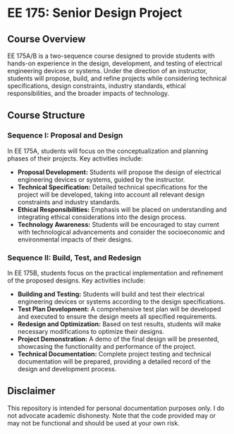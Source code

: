 # EE 175: Senior Design Project

## Course Overview

EE 175A/B is a two-sequence course designed to provide students with hands-on experience in the design, development, and testing of electrical engineering devices or systems. Under the direction of an instructor, students will propose, build, and refine projects while considering technical specifications, design constraints, industry standards, ethical responsibilities, and the broader impacts of technology.

## Course Structure

### Sequence I: Proposal and Design

In EE 175A, students will focus on the conceptualization and planning phases of their projects. Key activities include:

- **Proposal Development:** Students will propose the design of electrical engineering devices or systems, guided by the instructor.
- **Technical Specification:** Detailed technical specifications for the project will be developed, taking into account all relevant design constraints and industry standards.
- **Ethical Responsibilities:** Emphasis will be placed on understanding and integrating ethical considerations into the design process.
- **Technology Awareness:** Students will be encouraged to stay current with technological advancements and consider the socioeconomic and environmental impacts of their designs.

### Sequence II: Build, Test, and Redesign

In EE 175B, students focus on the practical implementation and refinement of the proposed designs. Key activities include:

- **Building and Testing:** Students will build and test their electrical engineering devices or systems according to the design specifications.
- **Test Plan Development:** A comprehensive test plan will be developed and executed to ensure the design meets all specified requirements.
- **Redesign and Optimization:** Based on test results, students will make necessary modifications to optimize their designs.
- **Project Demonstration:** A demo of the final design will be presented, showcasing the functionality and performance of the project.
- **Technical Documentation:** Complete project testing and technical documentation will be prepared, providing a detailed record of the design and development process.

## Disclaimer

This repository is intended for personal documentation purposes only. I do not advocate academic dishonesty. Note that the code provided may or may not be functional and should be used at your own risk.
